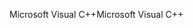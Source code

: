 <span data-ttu-id="1deab-101">Microsoft Visual C++</span><span class="sxs-lookup"><span data-stu-id="1deab-101">Microsoft Visual C++</span></span>
